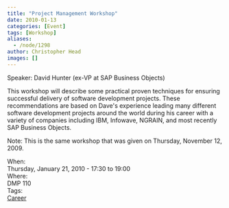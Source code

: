 ```yaml
---
title: "Project Management Workshop"
date: 2010-01-13
categories: [Event]
tags: [Workshop]
aliases:
  - /node/1298
author: Christopher Head
images: []
---
```


<div class="field field-name-body field-type-text-with-summary field-label-hidden"><div class="field-items"><div class="field-item even"><p>Speaker: David Hunter (ex-VP at SAP Business Objects)</p>
<p>This workshop will describe some practical proven techniques for ensuring successful delivery of software development projects. These recommendations are based on Dave&apos;s experience leading many different software development projects around the world during his career with a variety of companies including IBM, Infowave, NGRAIN, and most recently SAP Business Objects.</p>
<p>Note: This is the same workshop that was given on Thursday, November 12, 2009.</p>
</div></div></div><div class="field field-name-field-dates field-type-datetime field-label-above"><div class="field-label">When:&#xA0;</div><div class="field-items"><div class="field-item even"><span class="date-display-single">Thursday, January 21, 2010 - <span class="date-display-range"><span class="date-display-start">17:30</span> to <span class="date-display-end">19:00</span></span></span></div></div></div><div class="field field-name-field-location field-type-text field-label-above"><div class="field-label">Where:&#xA0;</div><div class="field-items"><div class="field-item even">DMP 110</div></div></div>    <footer>
    <div class="field field-name-field-tags field-type-taxonomy-term-reference field-label-above"><div class="field-label">Tags:&#xA0;</div><div class="field-items"><div class="field-item even"><a href="/career">Career</a></div></div></div>      </footer>
